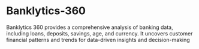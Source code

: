 # Banklytics-360
Banklytics 360 provides a comprehensive analysis of banking data, including loans, deposits, savings, age, and currency. It uncovers customer financial patterns and trends for data-driven insights and decision-making
